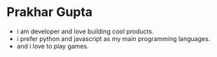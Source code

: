 # Prakhar Gupta

* i am developer and love building cool products.
* i prefer python and javascript as my main programming languages.
* and i love to play  games.  
